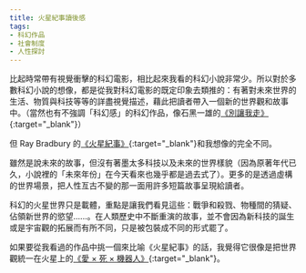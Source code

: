 ```yaml
---
title: 火星紀事讀後感
tags:
- 科幻作品
- 社會制度
- 人性探討
---
```


比起時常帶有視覺衝擊的科幻電影，相比起來我看的科幻小說非常少。所以對於多數科幻小說的想像，都是從我對科幻電影的既定印象去類推的：有著對未來世界的生活、物質與科技等等的詳盡視覺描述，藉此把讀者帶入一個新的世界觀和故事中。（當然也有不強調「科幻感」的科幻作品，像石黑一雄的[《別讓我走》](https://www.goodreads.com/book/show/41769991){:target="_blank"}）

但 Ray Bradbury 的[《火星紀事》](https://www.goodreads.com/book/show/26880602?from_search=true&from_srp=true&qid=IRw6EA9dFq&rank=1){:target="_blank"}和我想像的完全不同。

雖然是說未來的故事，但沒有著墨太多科技以及未來的世界樣貌（因為原著年代已久，小說裡的「未來年份」在今天看來也幾乎都是過去式了）。更多的是透過虛構的世界場景，把人性亙古不變的那一面用許多短篇故事呈現給讀者。

科幻的火星世界只是載體，重點是讓我們看見這些：戰爭和殺戮、物種間的猜疑、佔領新世界的慾望......。在人類歷史中不斷重演的故事，並不會因為新科技的誕生或是宇宙觀的拓展而有所不同，只是被包裝成不同的形式罷了。

如果要從我看過的作品中挑一個來比喻《火星紀事》的話，我覺得它很像是把世界觀統一在火星上的[《愛 × 死 × 機器人》](https://www.imdb.com/title/tt9561862/){:target="_blank"}。